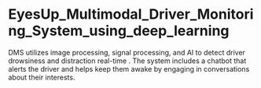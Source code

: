 # EyesUp_Multimodal_Driver_Monitoring_System_using_deep_learning
DMS utilizes image processing, signal processing, and AI to detect driver drowsiness and distraction real-time . The system includes a chatbot that alerts the driver and helps keep them awake by engaging in conversations about their interests.
